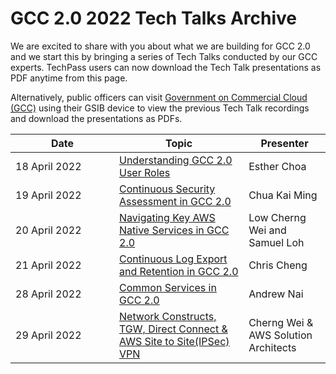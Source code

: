 # GCC 2.0 2022 Tech Talks Archive

We are excited to share with you about what we are building for GCC 2.0 and we start this by bringing a series of Tech Talks conducted by our GCC experts. TechPass users can now download the Tech Talk presentations as PDF anytime from this page.

Alternatively, public officers can visit [Government on Commercial Cloud (GCC)][gcc-presentations-on-intranet] using their GSIB device to view the previous Tech Talk recordings and download the presentations as PDFs.


| <div style="width:150px">Date</div> | Topic | Presenter |
| --- | --- | --- |
| 18 April 2022 | [Understanding GCC 2.0 User Roles](01-understanding-gcc-2-0-user-roles.pdf) | Esther Choa |
| 19 April 2022 | [Continuous Security Assessment in GCC 2.0](02-continuous-compliance-in-gcc-2-0.pdf) | Chua Kai Ming |
| 20 April 2022 | [Navigating Key AWS Native Services in GCC 2.0](03-navigating-key-aws-native-services.pdf) |Low Cherng Wei and Samuel Loh |
| 21 April 2022 | [Continuous Log Export and Retention in GCC 2.0](04-continuous-log-export-and-retention-in-gcc-2-0.pdf) | Chris Cheng |
| 28 April 2022 | [Common Services in GCC 2.0](05-deep-diving-common-services-in-gcc-2-0.pdf) | Andrew Nai |
| 29 April 2022 | [Network Constructs, TGW, Direct Connect & AWS Site to Site(IPSec) VPN](06-managing-tgw-ipam-and-networking-in-gcc-2-0.pdf) | Cherng Wei & AWS Solution Architects |






[gcc-presentations-on-intranet]: https://sgdcs.sgnet.gov.sg/sites/GOVTECH-gcc/_layouts/15/start.aspx#/SitePages/Presentations.aspx?RootFolder=%2Fsites%2FGOVTECH%2Dgcc%2FPresentations%20Document%20Library%2FGCC%202%2E0%20Tech%20Talks%20%2818%20April%20%2D%206%20May%202022%29&FolderCTID=0x012000786ED207E10AED4C8B224D2AEA8BDF9E&View=%7B86DE7B87%2DA162%2D4C87%2D8741%2D595D67C2A26D%7D
